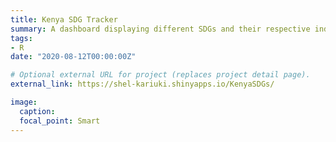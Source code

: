 ```yaml
---
title: Kenya SDG Tracker
summary: A dashboard displaying different SDGs and their respective indicators based on the 2019 Kenya census data.
tags:
- R
date: "2020-08-12T00:00:00Z"

# Optional external URL for project (replaces project detail page).
external_link: https://shel-kariuki.shinyapps.io/KenyaSDGs/

image:
  caption: 
  focal_point: Smart
---
```

